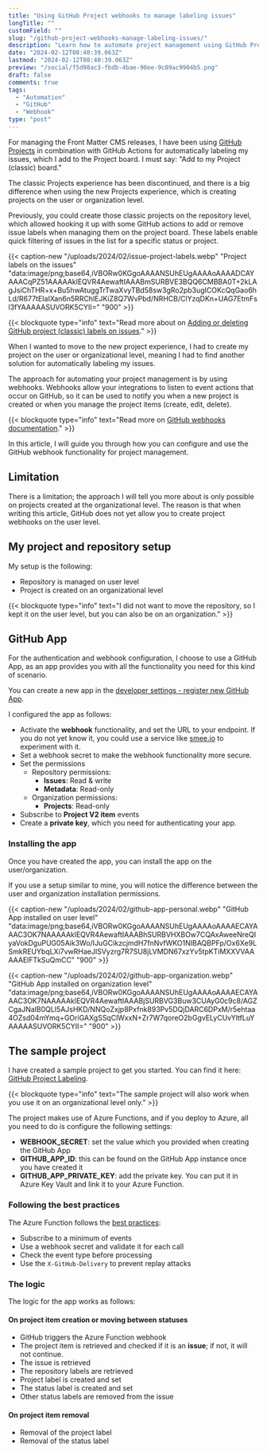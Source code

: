 ```yaml
---
title: "Using GitHub Project webhooks to manage labeling issues"
longTitle: ""
customField: ""
slug: "/github-project-webhooks-manage-labeling-issues/"
description: "Learn how to automate project management using GitHub Project webhooks for labeling issues."
date: "2024-02-12T08:40:39.063Z"
lastmod: "2024-02-12T08:40:39.063Z"
preview: "/social/f5d98ac3-fbdb-4bae-90ee-9c09ac9904b5.png"
draft: false
comments: true
tags:
  - "Automation"
  - "GitHub"
  - "Webhook"
type: "post"
---
```


For managing the Front Matter CMS releases, I have been using [GitHub Projects](https://docs.github.com/en/issues/planning-and-tracking-with-projects/learning-about-projects/about-projects) in combination with GitHub Actions for automatically labeling my issues, which I add to the Project board. I must say: "Add to my Project (classic) board."

The classic Projects experience has been discontinued, and there is a big difference when using the new Projects experience, which is creating projects on the user or organization level.

Previously, you could create those classic projects on the repository level, which allowed hooking it up with some GitHub actions to add or remove issue labels when managing them on the project board. These labels enable quick filtering of issues in the list for a specific status or project.

{{< caption-new "/uploads/2024/02/issue-project-labels.webp" "Project labels on the issues"  "data:image/png;base64,iVBORw0KGgoAAAANSUhEUgAAAAoAAAADCAYAAACqPZ51AAAAAklEQVR4AewaftIAAABmSURBVE3BQQ6CMBBA0T+2kLAgJsiChTHR+x+Bu5hwAtuggTrTwaXvyTBd58sw3gRo2pb3ugICOKcQqGao6hLd/R677tEIaIXan6n5RRChlEJKiZ8Q7WvPbd/NRHCB/ClYzqDKn+UAG7EtmFsl3fYAAAAASUVORK5CYII=" "900" >}}

{{< blockquote type="info" text="Read more about on [Adding or deleting GitHub project (classic) labels on issues](https://www.eliostruyf.com/adding-or-deleting-github-project-labels-on-issues/)." >}}

When I wanted to move to the new project experience, I had to create my project on the user or organizational level, meaning I had to find another solution for automatically labeling my issues.

The approach for automating your project management is by using webhooks. Webhooks allow your integrations to listen to event actions that occur on GitHub, so it can be used to notify you when a new project is created or when you manage the project items (create, edit, delete).

{{< blockquote type="info" text="Read more on [GitHub webhooks documentation](https://docs.github.com/en/webhooks)." >}}

In this article, I will guide you through how you can configure and use the GitHub webhook functionality for project management.

## Limitation

There is a limitation; the approach I will tell you more about is only possible on projects created at the organizational level. The reason is that when writing this article, GitHub does not yet allow you to create project webhooks on the user level.

## My project and repository setup

My setup is the following:

- Repository is managed on user level
- Project is created on an organizational level

{{< blockquote type="info" text="I did not want to move the repository, so I kept it on the user level, but you can also be on an organization." >}}

## GitHub App

For the authentication and webhook configuration, I choose to use a GitHub App, as an app provides you with all the functionality you need for this kind of scenario.

You can create a new app in the [developer settings - register new GitHub App](https://github.com/settings/apps/new).

I configured the app as follows:

- Activate the **webhook** functionality, and set the URL to your endpoint. If you do not yet know it, you could use a service like [smee.io](https://smee.io) to experiment with it.
- Set a webhook secret to make the webhook functionality more secure.
- Set the permissions
  - Repository permissions:
    - **Issues**: Read & write
    - **Metadata**: Read-only
  - Organization permissions:
    - **Projects**: Read-only
- Subscribe to **Project V2 item** events
- Create a **private key**, which you need for authenticating your app.

### Installing the app

Once you have created the app, you can install the app on the user/organization.

If you use a setup similar to mine, you will notice the difference between the user and organization installation permissions. 

{{< caption-new "/uploads/2024/02/github-app-personal.webp" "GitHub App installed on user level"  "data:image/png;base64,iVBORw0KGgoAAAANSUhEUgAAAAoAAAAECAYAAAC3OK7NAAAAAklEQVR4AewaftIAAABhSURBVHXBOw7CQAxAweeNreQIyaVokDguPUG05Aik3Wo/IJuGCikzcjmdH7fnNvfWKO1NIBAQBPFp/Ox6Xe9LSmkREUYbqLXi7vwRHaeJISVyzrg7R7SU8jLVMDN67xzYv5tpKTiMXXVVAAAAAElFTkSuQmCC" "900" >}}

{{< caption-new "/uploads/2024/02/github-app-organization.webp" "GitHub App installed on organization level"  "data:image/png;base64,iVBORw0KGgoAAAANSUhEUgAAAAoAAAAECAYAAAC3OK7NAAAAAklEQVR4AewaftIAAABjSURBVG3Buw3CUAyG0c9c8/AGZCgaJNalB0QLI5AJsHKD/NNQoZxjp8Pxfnk893Pv5DQjDARC6DPxM/r5ehtaa4OZsd04mYmq+GOriGAXgSSqClWxxN+Zr7W7qoreO2bGgvELyCUvYltfLuYAAAAASUVORK5CYII=" "900" >}}

## The sample project

I have created a sample project to get you started. You can find it here: [GitHub Project Labeling](https://github.com/estruyf/github-project-labeling).

{{< blockquote type="info" text="The sample project will also work when you use it on an organizational level only." >}}

The project makes use of Azure Functions, and if you deploy to Azure, all you need to do is configure the following settings:

- **WEBHOOK_SECRET**: set the value which you provided when creating the GitHub App
- **GITHUB_APP_ID**: this can be found on the GitHub App instance once you have created it
- **GITHUB_APP_PRIVATE_KEY**: add the private key. You can put it in Azure Key Vault and link it to your Azure Function.

### Following the best practices

The Azure Function follows the [best practices](https://docs.github.com/en/webhooks/using-webhooks/best-practices-for-using-webhooks):

- Subscribe to a minimum of events
- Use a webhook secret and validate it for each call
- Check the event type before processing
- Use the `X-GitHub-Delivery` to prevent replay attacks

### The logic

The logic for the app works as follows:

#### On project item creation or moving between statuses

- GitHub triggers the Azure Function webhook
- The project item is retrieved and checked if it is an **issue**; if not, it will not continue.
- The issue is retrieved
- The repository labels are retrieved
- Project label is created and set
- The status label is created and set
- Other status labels are removed from the issue

#### On project item removal

- Removal of the project label
- Removal of the status label
